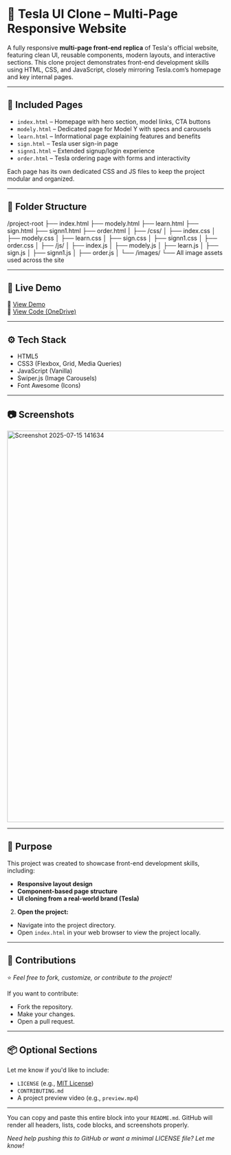 # 🚗 Tesla UI Clone – Multi-Page Responsive Website

A fully responsive **multi-page front-end replica** of Tesla's official website, featuring clean UI, reusable components, modern layouts, and interactive sections. This clone project demonstrates front-end development skills using HTML, CSS, and JavaScript, closely mirroring Tesla.com’s homepage and key internal pages.

---

## 📄 Included Pages

- `index.html` – Homepage with hero section, model links, CTA buttons  
- `modely.html` – Dedicated page for Model Y with specs and carousels  
- `learn.html` – Informational page explaining features and benefits  
- `sign.html` – Tesla user sign-in page  
- `signn1.html` – Extended signup/login experience  
- `order.html` – Tesla ordering page with forms and interactivity  

Each page has its own dedicated CSS and JS files to keep the project modular and organized.

---

## 📁 Folder Structure
/project-root
├── index.html
├── modely.html
├── learn.html
├── sign.html
├── signn1.html
├── order.html
│
├── /css/
│ ├── index.css
│ ├── modely.css
│ ├── learn.css
│ ├── sign.css
│ ├── signn1.css
│ ├── order.css
│
├── /js/
│ ├── index.js
│ ├── modely.js
│ ├── learn.js
│ ├── sign.js
│ ├── signn1.js
│ ├── order.js
│
└── /images/
└── All image assets used across the site




---

## 🚀 Live Demo

🔗 [View Demo](https://tesla-catalog.netlify.app/)  
📂 [View Code (OneDrive)](https://1drv.ms/f/c/4a24de587de0393a/EvEEhGoDscNMirQ1IWhZlhEB0P0VYLhEvpKlgosrXy4CXA?e=xsBikv)

---

## ⚙️ Tech Stack

- HTML5  
- CSS3 (Flexbox, Grid, Media Queries)  
- JavaScript (Vanilla)  
- Swiper.js (Image Carousels)  
- Font Awesome (Icons)

---

## 📷 Screenshots

<img width="935" height="911" alt="Screenshot 2025-07-15 141634" src="https://github.com/user-attachments/assets/c6dfd7ad-6881-433c-a5ad-2db88f6999d2" />

---
## 📌 Purpose

This project was created to showcase front-end development skills, including:
- **Responsive layout design**
- **Component-based page structure**
- **UI cloning from a real-world brand (Tesla)**


2. **Open the project:**
- Navigate into the project directory.
- Open `index.html` in your web browser to view the project locally.

---

## 🤝 Contributions

⭐ *Feel free to fork, customize, or contribute to the project!*

If you want to contribute:
- Fork the repository.
- Make your changes.
- Open a pull request.

---

## 📦 Optional Sections

Let me know if you'd like to include:
- `LICENSE` (e.g., [MIT License](https://choosealicense.com/licenses/mit/))
- `CONTRIBUTING.md`
- A project preview video (e.g., `preview.mp4`)

---

You can copy and paste this entire block into your `README.md`. GitHub will render all headers, lists, code blocks, and screenshots properly.

*Need help pushing this to GitHub or want a minimal LICENSE file? Let me know!*

  








